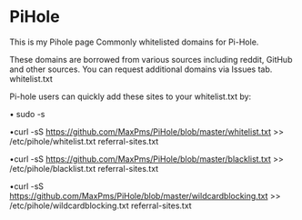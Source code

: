 # PiHole
This is my Pihole page
Commonly whitelisted domains for Pi-Hole.

These domains are borrowed from various sources including reddit, GitHub and other sources. You can request additional domains via Issues tab.
whitelist.txt

Pi-hole users can quickly add these sites to your whitelist.txt by:

• sudo -s

•curl -sS https://github.com/MaxPms/PiHole/blob/master/whitelist.txt >> /etc/pihole/whitelist.txt
referral-sites.txt

•curl -sS https://github.com/MaxPms/PiHole/blob/master/blacklist.txt >> /etc/pihole/blacklist.txt
referral-sites.txt

•curl -sS https://github.com/MaxPms/PiHole/blob/master/wildcardblocking.txt >> /etc/pihole/wildcardblocking.txt
referral-sites.txt
